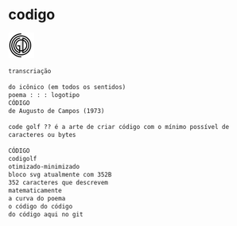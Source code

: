 # codigo


![codigo](https://raw.githubusercontent.com/marcosassis/codigo/master/svg/codigo.svg?sanitize=true)

```
transcriação

do icônico (em todos os sentidos)
poema : : : logotipo
CÓDIGO
de Augusto de Campos (1973)

code golf ?? é a arte de criar código com o mínimo possível de caracteres ou bytes

CÓDIGO
codigolf
otimizado-minimizado
bloco svg atualmente com 352B
352 caracteres que descrevem
matematicamente
a curva do poema
o código do código
do código aqui no git
```
